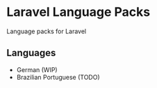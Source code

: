 # Laravel Language Packs
 Language packs for Laravel

## Languages
- German (WIP)
- Brazilian Portuguese (TODO)